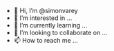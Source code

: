 - 👋 Hi, I’m @simonvarey
- 👀 I’m interested in ...
- 🌱 I’m currently learning ...
- 💞️ I’m looking to collaborate on ...
- 📫 How to reach me ...

<!---
simonvarey/simonvarey is a ✨ special ✨ repository because its `README.md` (this file) appears on your GitHub profile.
You can click the Preview link to take a look at your changes.
--->
